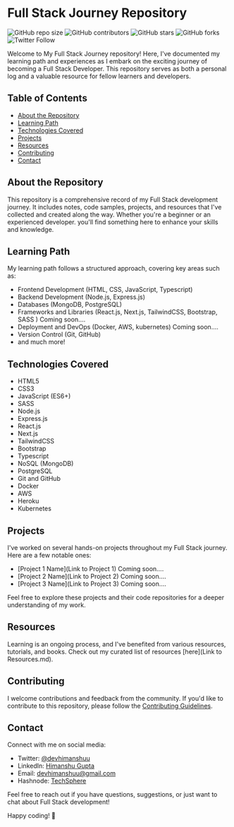 # Full Stack Journey Repository

![GitHub repo size](https://img.shields.io/github/repo-size/devhimanshuu/Full_stack_Journey)
![GitHub contributors](https://img.shields.io/github/contributors/devhimanshuu/Full_stack_Journey)
![GitHub stars](https://img.shields.io/github/stars/devhimanshuu/Full_stack_Journey?style=social)
![GitHub forks](https://img.shields.io/github/forks/devhimanshuu/Full_stack_Journey?style=social)
![Twitter Follow](https://img.shields.io/twitter/follow/devhimanshuu?style=social)

Welcome to My Full Stack Journey repository! Here, I've documented my learning path and experiences as I embark on the exciting journey of becoming a Full Stack Developer. This repository serves as both a personal log and a valuable resource for fellow learners and developers.

## Table of Contents
- [About the Repository](#about-the-repository)
- [Learning Path](#learning-path)
- [Technologies Covered](#technologies-covered)
- [Projects](#projects)
- [Resources](#resources)
- [Contributing](#contributing)
- [Contact](#contact)

## About the Repository
This repository is a comprehensive record of my Full Stack development journey. It includes notes, code samples, projects, and resources that I've collected and created along the way. Whether you're a beginner or an experienced developer. you'll find something here to enhance your skills and knowledge.

## Learning Path
My learning path follows a structured approach, covering key areas such as:
- Frontend Development (HTML, CSS, JavaScript, Typescript)
- Backend Development (Node.js, Express.js) 
- Databases (MongoDB, PostgreSQL)
- Frameworks and Libraries (React.js, Next.js, TailwindCSS, Bootstrap, SASS ) Coming soon....
- Deployment and DevOps (Docker, AWS, kubernetes) Coming soon....
- Version Control (Git, GitHub)
- and much more!

## Technologies Covered
- HTML5
- CSS3
- JavaScript (ES6+)
- SASS
- Node.js
- Express.js
- React.js
- Next.js
- TailwindCSS
- Bootstrap
- Typescript
- NoSQL (MongoDB)
- PostgreSQL
- Git and GitHub
- Docker
- AWS
- Heroku
- Kubernetes
  
## Projects
I've worked on several hands-on projects throughout my Full Stack journey. Here are a few notable ones:
- [Project 1 Name](Link to Project 1) Coming soon....
- [Project 2 Name](Link to Project 2) Coming soon....
- [Project 3 Name](Link to Project 3) Coming soon....

Feel free to explore these projects and their code repositories for a deeper understanding of my work.

## Resources
Learning is an ongoing process, and I've benefited from various resources, tutorials, and books. Check out my curated list of resources [here](Link to Resources.md).

## Contributing
I welcome contributions and feedback from the community. If you'd like to contribute to this repository, please follow the [Contributing Guidelines](Contributing.md).

## Contact
Connect with me on social media:
- Twitter: [@devhimanshuu](https://twitter.com/devhimanshuu)
- LinkedIn: [Himanshu Gupta](https://www.linkedin.com/in/himanshu-guptaa/)
- Email: devhimanshuu@gmail.com
- Hashnode: [TechSphere](https://techsphere.hashnode.dev/)

Feel free to reach out if you have questions, suggestions, or just want to chat about Full Stack development!

Happy coding! 🚀

